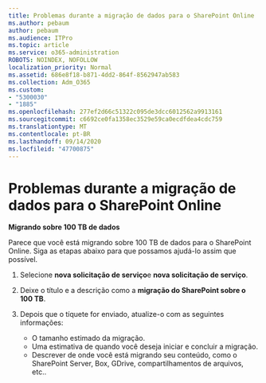 ```yaml
---
title: Problemas durante a migração de dados para o SharePoint Online
ms.author: pebaum
author: pebaum
ms.audience: ITPro
ms.topic: article
ms.service: o365-administration
ROBOTS: NOINDEX, NOFOLLOW
localization_priority: Normal
ms.assetid: 686e8f18-b871-4dd2-864f-8562947ab583
ms.collection: Adm_O365
ms.custom:
- "5300030"
- "1885"
ms.openlocfilehash: 277ef2d66c51322c095de3dcc6012562a9913161
ms.sourcegitcommit: c6692ce0fa1358ec3529e59ca0ecdfdea4cdc759
ms.translationtype: MT
ms.contentlocale: pt-BR
ms.lasthandoff: 09/14/2020
ms.locfileid: "47700875"
---
```

# <a name="issues-while-migrating-data-to-sharepoint-online"></a>Problemas durante a migração de dados para o SharePoint Online

**Migrando sobre 100 TB de dados**

Parece que você está migrando sobre 100 TB de dados para o SharePoint Online. Siga as etapas abaixo para que possamos ajudá-lo assim que possível. 

1. Selecione **nova solicitação de serviço**e **nova solicitação de serviço**. 
2. Deixe o título e a descrição como a **migração do SharePoint sobre o 100 TB**.
3. Depois que o tíquete for enviado, atualize-o com as seguintes informações: 

    - O tamanho estimado da migração.
    - Uma estimativa de quando você deseja iniciar e concluir a migração.
    - Descrever de onde você está migrando seu conteúdo, como o SharePoint Server, Box, GDrive, compartilhamentos de arquivos, etc..
